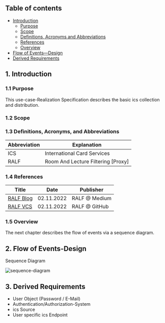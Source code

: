 ## Table of contents
- [Introduction](#1-introduction)
    - [Purpose](#11-purpose)
    - [Scope](#12-scope)
    - [Definitions, Acronyms and Abbreviations](#13-definitions-acronyms-and-abbreviations)
    - [References](#14-references)
    - [Overview](#15-overview)
- [Flow of Events—Design](#2-flow-of-eventsdesign)
- [Derived Requirements](#3-derived-requirements)

## 1. Introduction

### 1.1 Purpose

This use-case-Realization Specification describes the basic ics collection and distribution.

### 1.2 Scope

### 1.3 Definitions, Acronyms, and Abbreviations

| Abbreviation  | Explanation                               |
|---------------|-------------------------------------------|
| ICS           | International Card Services               |
| RALF          | Room And Lecture Filtering [Proxy]        |

### 1.4 References

| Title                                                         | Date       | Publisher     |
|---------------------------------------------------------------|------------|---------------|
| [RALF Blog](https://ralf-p.medium.com/)                       | 02.11.2022 | RALF @ Medium |
| [RALF VCS](https://github.com/RALF-Life/)                     | 02.11.2022 | RALF @ GitHub |

### 1.5 Overview

The next chapter describes the flow of events via a sequence diagram.

## 2. Flow of Events-Design 

Sequence Diagram

![sequence-diagram](https://media.discordapp.net/attachments/792555443846119435/1037019553781272637/RALF-Service.png)

## 3. Derived Requirements

- User Object (Password / E-Mail)
- Authentication/Authorization-System
- ics Source
- User specific ics Endpoint
